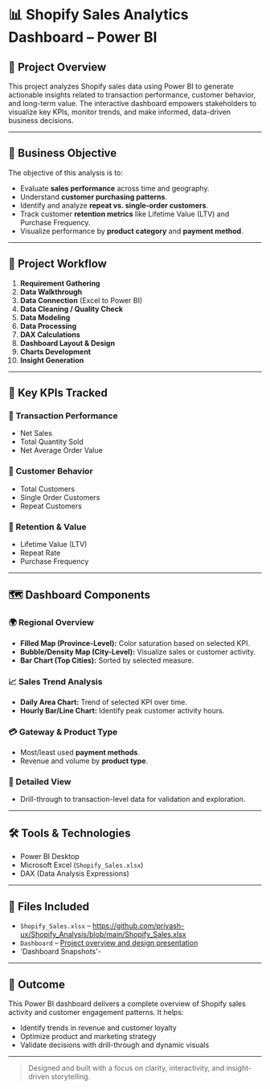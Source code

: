# 📊 Shopify Sales Analytics Dashboard – Power BI

## 🧾 Project Overview

This project analyzes Shopify sales data using Power BI to generate actionable insights related to transaction performance, customer behavior, and long-term value. The interactive dashboard empowers stakeholders to visualize key KPIs, monitor trends, and make informed, data-driven business decisions.

---

## 🎯 Business Objective

The objective of this analysis is to:
- Evaluate **sales performance** across time and geography.
- Understand **customer purchasing patterns**.
- Identify and analyze **repeat vs. single-order customers**.
- Track customer **retention metrics** like Lifetime Value (LTV) and Purchase Frequency.
- Visualize performance by **product category** and **payment method**.

---

## 🧱 Project Workflow

1. **Requirement Gathering**
2. **Data Walkthrough**
3. **Data Connection** (Excel to Power BI)
4. **Data Cleaning / Quality Check**
5. **Data Modeling**
6. **Data Processing**
7. **DAX Calculations**
8. **Dashboard Layout & Design**
9. **Charts Development**
10. **Insight Generation**

---

## 📌 Key KPIs Tracked

### 🛒 Transaction Performance
- Net Sales
- Total Quantity Sold
- Net Average Order Value

### 👤 Customer Behavior
- Total Customers
- Single Order Customers
- Repeat Customers

### 🔁 Retention & Value
- Lifetime Value (LTV)
- Repeat Rate
- Purchase Frequency

---

## 🗺️ Dashboard Components

### 🌍 Regional Overview
- **Filled Map (Province-Level):** Color saturation based on selected KPI.
- **Bubble/Density Map (City-Level):** Visualize sales or customer activity.
- **Bar Chart (Top Cities):** Sorted by selected measure.

### 📈 Sales Trend Analysis
- **Daily Area Chart:** Trend of selected KPI over time.
- **Hourly Bar/Line Chart:** Identify peak customer activity hours.

### 💳 Gateway & Product Type
- Most/least used **payment methods**.
- Revenue and volume by **product type**.

### 📄 Detailed View
- Drill-through to transaction-level data for validation and exploration.

---

## 🛠️ Tools & Technologies

- Power BI Desktop
- Microsoft Excel (`Shopify_Sales.xlsx`)
- DAX (Data Analysis Expressions)

---

## 📁 Files Included

- `Shopify_Sales.xlsx` – https://github.com/priyash-ux/Shopify_Analysis/blob/main/Shopify_Sales.xlsx
- `Dashboard` – [Project overview and design presentation](https://github.com/priyash-ux/Shopify_Analysis/blob/main/Shoppify.pbix)
- 'Dashboard Snapshots'-

---

## 🚀 Outcome

This Power BI dashboard delivers a complete overview of Shopify sales activity and customer engagement patterns. It helps:
- Identify trends in revenue and customer loyalty
- Optimize product and marketing strategy
- Validate decisions with drill-through and dynamic visuals

---

> Designed and built with a focus on clarity, interactivity, and insight-driven storytelling.
